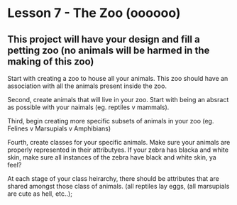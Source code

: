 # Lesson 7 - The Zoo (oooooo)

## This project will have your design and fill a petting zoo (no animals will be harmed in the making of this zoo)

Start with creating a zoo to house all your animals. This zoo should have an association with all the animals present inside the zoo. 

Second, create animals that will live in your zoo. Start with being an absract as possible with your naimals (eg. reptiles v mammals).

Third, begin creating more specific subsets of animals in your zoo (eg. Felines v Marsupials v Amphibians)

Fourth, create classes for your specific animals. Make sure your animals are properly represented in their attributyes. If your zebra has blacka and white skin, make sure all instances of the zebra have black and white skin, ya feel?

At each stage of your class heirarchy, there should be attributes that are shared amongst those class of animals. (all reptiles lay eggs, (all marsupials are cute as hell, etc..);